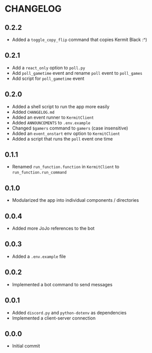 # CHANGELOG

## 0.2.2
- Added a `toggle_copy_flip` command that copies Kermit Black :^)

## 0.2.1
- Add a `react_only` option to `poll.py`
- Add `poll_gametime` event and rename `poll` event to `poll_games`
- Add script for `poll_gametime` event

## 0.2.0
- Added a shell script to run the app more easily
- Added `CHANGELOG.md`
- Added an event runner to `KermitClient`
- Added `ANNOUNCEMENTS` to `.env.example`
- Changed `$gamers` command to `gamers` (case insensitive)
- Added an `event_onstart` env option to `KermitClient`
- Added a script that runs the `poll` event one time

## 0.1.1
- Renamed `run_function.function` in `KermitClient` to `run_function.run_command`

## 0.1.0
- Modularized the app into individual components / directories

## 0.0.4
- Added more JoJo references to the bot

## 0.0.3
- Added a `.env.example` file

## 0.0.2
- Implemented a bot command to send messages

## 0.0.1
- Added `discord.py` and `python-dotenv` as dependencies
- Implemented a client-server connection

## 0.0.0
- Initial commit
